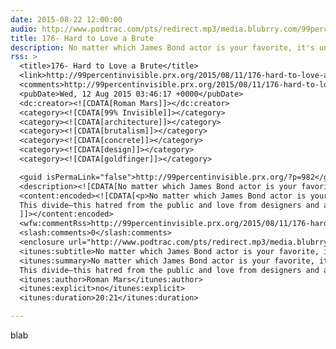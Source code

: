 ```yaml
---
date: 2015-08-22 12:00:00
audio: http://www.podtrac.com/pts/redirect.mp3/media.blubrry.com/99percentinvisible/cdn.99percentinvisible.org/wp-content/uploads/176-Hard-to-Love-a-Brute.mp3
title: 176- Hard to Love a Brute
description: No matter which James Bond actor is your favorite, it's undeniable that the Sean Connery films had the best villains. There’s Blofeld, who turned cat-stroking into a thing that super-villains do, and then there's Goldfinger—Bond’s flashiest nemesis.
rss: >
  <title>176- Hard to Love a Brute</title>
  <link>http://99percentinvisible.prx.org/2015/08/11/176-hard-to-love-a-brute/</link>
  <comments>http://99percentinvisible.prx.org/2015/08/11/176-hard-to-love-a-brute/#comments</comments>
  <pubDate>Wed, 12 Aug 2015 03:46:17 +0000</pubDate>
  <dc:creator><![CDATA[Roman Mars]]></dc:creator>
  <category><![CDATA[99% Invisible]]></category>
  <category><![CDATA[architecture]]></category>
  <category><![CDATA[brutalism]]></category>
  <category><![CDATA[concrete]]></category>
  <category><![CDATA[design]]></category>
  <category><![CDATA[goldfinger]]></category>

  <guid isPermaLink="false">http://99percentinvisible.prx.org/?p=982</guid>
  <description><![CDATA[No matter which James Bond actor is your favorite, it&#8217;s undeniable that the Sean Connery films had the best villains. There’s Blofeld, who turned cat-stroking into a thing that super-villains do, and then there&#8217;s Goldfinger—Bond’s flashiest nemesis. Fun fact: the &#8230; <a href="http://99percentinvisible.prx.org/2015/08/11/176-hard-to-love-a-brute/">Continue reading <span class="meta-nav">&#8594;</span></a>]]></description>
  <content:encoded><![CDATA[<p>No matter which James Bond actor is your favorite, it&#8217;s undeniable that the Sean Connery films had the best villains. There’s Blofeld, who turned cat-stroking into a thing that super-villains do, and then there&#8217;s Goldfinger—Bond’s flashiest nemesis. Fun fact: the author of the James Bond books, Ian Fleming, named Goldfinger for a real person—an architect by the name of Ernő Goldfinger, who made giant, hulking, austere concrete buildings. Fleming disliked these buildings so intensely that he immortalized their architect as a villain in pop culture.<br />
  This divide—this hatred from the public and love from designers and architects, tends to be the narrative around buildings like Goldfinger’s. Which is to say, gigantic, imposing buildings made of concrete.</p>
  ]]></content:encoded>
  <wfw:commentRss>http://99percentinvisible.prx.org/2015/08/11/176-hard-to-love-a-brute/feed/</wfw:commentRss>
  <slash:comments>0</slash:comments>
  <enclosure url="http://www.podtrac.com/pts/redirect.mp3/media.blubrry.com/99percentinvisible/cdn.99percentinvisible.org/wp-content/uploads/176-Hard-to-Love-a-Brute.mp3" length="19648020" type="audio/mpeg" />
  <itunes:subtitle>No matter which James Bond actor is your favorite, it's undeniable that the Sean Connery films had the best villains. There’s Blofeld, who turned cat-stroking into a thing that super-villains do, and then there's Goldfinger—Bond’s flashiest nemesis.</itunes:subtitle>
  <itunes:summary>No matter which James Bond actor is your favorite, it's undeniable that the Sean Connery films had the best villains. There’s Blofeld, who turned cat-stroking into a thing that super-villains do, and then there's Goldfinger—Bond’s flashiest nemesis. Fun fact: the author of the James Bond books, Ian Fleming, named Goldfinger for a real person—an architect by the name of Ernő Goldfinger, who made giant, hulking, austere concrete buildings. Fleming disliked these buildings so intensely that he immortalized their architect as a villain in pop culture.
  This divide—this hatred from the public and love from designers and architects, tends to be the narrative around buildings like Goldfinger’s. Which is to say, gigantic, imposing buildings made of concrete.</itunes:summary>
  <itunes:author>Roman Mars</itunes:author>
  <itunes:explicit>no</itunes:explicit>
  <itunes:duration>20:21</itunes:duration>

---
```

blab
